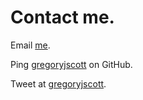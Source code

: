 # Contact me.

Email [me](mailto:me@gregoryjscott.com).

Ping [gregoryjscott](https://github.com/gregoryjscott) on GitHub.

Tweet at [gregoryjscott](https://twitter.com/gregoryjscott).
